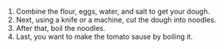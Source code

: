 1. Combine the flour, eggs, water, and salt to get your dough.
2. Next, using a knife or a machine, cut the dough into noodles.
3. After that, boil the noodles.
4. Last, you want to make the tomato sause by boiling it.
